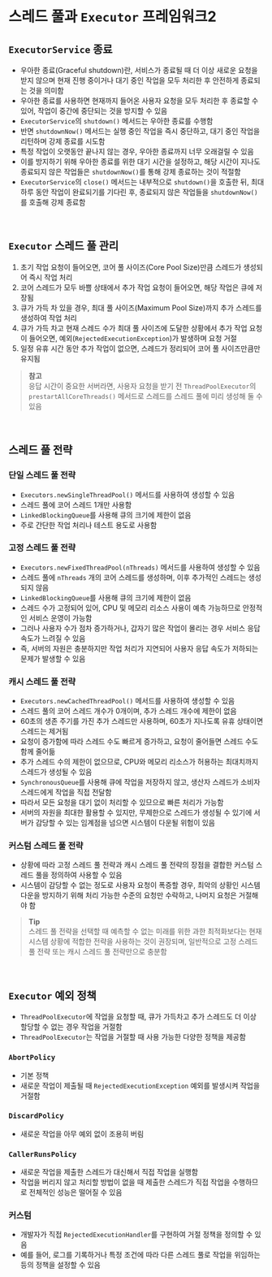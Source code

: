 # 스레드 풀과 `Executor` 프레임워크2

## `ExecutorService` 종료
- 우아한 종료(Graceful shutdown)란, 서비스가 종료될 때 더 이상 새로운 요청을 받지 않으며 현재 진행 중이거나 대기 중인 작업을 모두 처리한 후 안전하게 종료되는 것을 의미함
- 우아한 종료를 사용하면 현재까지 들어온 사용자 요청을 모두 처리한 후 종료할 수 있어, 작업이 중간에 중단되는 것을 방지할 수 있음
- `ExecutorService`의 `shutdown()` 메서드는 우아한 종료를 수행함
- 반면 `shutdownNow()` 메서드는 실행 중인 작업을 즉시 중단하고, 대기 중인 작업을 리턴하며 강제 종료를 시도함
- 특정 작업이 오랫동안 끝나지 않는 경우, 우아한 종료까지 너무 오래걸릴 수 있음
- 이를 방지하기 위해 우아한 종료를 위한 대기 시간을 설정하고, 해당 시간이 지나도 종료되지 않은 작업들은 `shutdownNow()`를 통해 강제 종료하는 것이 적절함
- `ExecutorService`의 `close()` 메서드는 내부적으로 `shutdown()`을 호출한 뒤, 최대 하루 동안 작업이 완료되기를 기다린 후, 종료되지 않은 작업들을 `shutdownNow()`를 호출해 강제 종료함

<br>

## `Executor` 스레드 풀 관리
1. 초기 작업 요청이 들어오면, 코어 풀 사이즈(Core Pool Size)만큼 스레드가 생성되어 즉시 작업 처리
2. 코어 스레드가 모두 바쁠 상태에서 추가 작업 요청이 들어오면, 해당 작업은 큐에 저장됨
3. 큐가 가득 차 있을 경우, 최대 풀 사이즈(Maximum Pool Size)까지 추가 스레드를 생성하여 작업 처리
4. 큐가 가득 차고 현재 스레드 수가 최대 풀 사이즈에 도달한 상황에서 추가 작업 요청이 들어오면, 예외(`RejectedExecutionException`)가 발생하며 요청 거절 
5. 일정 유휴 시간 동안 추가 작업이 없으면, 스레드가 정리되어 코어 풀 사이즈만큼만 유지됨

> **참고**  
> 응답 시간이 중요한 서버라면, 사용자 요청을 받기 전 `ThreadPoolExecutor`의 `prestartAllCoreThreads()` 메서드로 스레드를 스레드 풀에 미리 생성해 둘 수 있음

<br>

## 스레드 풀 전략

### 단일 스레드 풀 전략
- `Executors.newSingleThreadPool()` 메서드를 사용하여 생성할 수 있음
- 스레드 풀에 코어 스레드 1개만 사용함
- `LinkedBlockingQueue`를 사용해 큐의 크기에 제한이 없음
- 주로 간단한 작업 처리나 테스트 용도로 사용함

### 고정 스레드 풀 전략
- `Executors.newFixedThreadPool(nThreads)` 메서드를 사용하여 생성할 수 있음
- 스레드 풀에 `nThreads` 개의 코어 스레드를 생성하며, 이후 추가적인 스레드는 생성되지 않음
- `LinkedBlockingQueue`를 사용해 큐의 크기에 제한이 없음
- 스레드 수가 고정되어 있어, CPU 및 메모리 리소스 사용이 예측 가능하므로 안정적인 서비스 운영이 가능함
- 그러나 사용자 수가 점차 증가하거나, 갑자기 많은 작업이 몰리는 경우 서비스 응답 속도가 느려질 수 있음
- 즉, 서버의 자원은 충분하지만 작업 처리가 지연되어 사용자 응답 속도가 저하되는 문제가 발생할 수 있음

### 캐시 스레드 풀 전략
- `Executors.newCachedThreadPool()` 메서드를 사용하여 생성할 수 있음
- 스레드 풀의 코어 스레드 개수가 0개이며, 추가 스레드 개수에 제한이 없음
- 60초의 생존 주기를 가진 추가 스레드만 사용하며, 60초가 지나도록 유휴 상태이면 스레드는 제거됨
- 요청이 증가함에 따라 스레드 수도 빠르게 증가하고, 요청이 줄어들면 스레드 수도 함께 줄어듦
- 추가 스레드 수의 제한이 없으므로, CPU와 메모리 리소스가 허용하는 최대치까지 스레드가 생성될 수 있음
- `SynchronousQueue`를 사용해 큐에 작업을 저장하지 않고, 생산자 스레드가 소비자 스레드에게 작업을 직접 전달함
- 따라서 모든 요청을 대기 없이 처리할 수 있므으로 빠른 처리가 가능함
- 서버의 자원을 최대한 활용할 수 있지만, 무제한으로 스레드가 생성될 수 있기에 서버가 감당할 수 있는 임계점을 넘으면 시스템이 다운될 위험이 있음

### 커스텀 스레드 풀 전략 
- 상황에 따라 고정 스레드 풀 전략과 캐시 스레드 풀 전략의 장점을 결합한 커스텀 스레드 풀을 정의하여 사용할 수 있음
- 시스템이 감당할 수 없는 정도로 사용자 요청이 폭증할 경우, 최악의 상황인 시스템 다운을 방지하기 위해 처리 가능한 수준의 요청만 수락하고, 나머지 요청은 거절해야 함

> **Tip**  
> 스레드 풀 전략을 선택할 때 예측할 수 없는 미래를 위한 과한 최적화보다는 현재 시스템 상황에 적합한 전략을 사용하는 것이 권장되며, 일반적으로 고정 스레드 풀 전략 또는 캐시 스레드 풀 전략만으로 충분함

<br>

## `Executor` 예외 정책
- `ThreadPoolExecutor`에 작업을 요청할 때, 큐가 가득차고 추가 스레드도 더 이상 할당할 수 없는 경우 작업을 거절함
- `ThreadPoolExecutor`는 작업을 거절할 때 사용 가능한 다양한 정책을 제공함

### `AbortPolicy`
- 기본 정책
- 새로운 작업이 제출될 때 `RejectedExecutionException` 예외를 발생시켜 작업을 거절함

### `DiscardPolicy`
- 새로운 작업을 아무 예외 없이 조용히 버림

### `CallerRunsPolicy`
- 새로운 작업을 제출한 스레드가 대신해서 직접 작업을 실행함
- 작업을 버리지 않고 처리할 방법이 없을 때 제출한 스레드가 직접 작업을 수행하므로 전체적인 성능은 떨어질 수 있음

### 커스텀
- 개발자가 직접 `RejectedExecutionHandler`를 구현하여 거절 정책을 정의할 수 있음
- 예를 들어, 로그를 기록하거나 특정 조건에 따라 다른 스레드 풀로 작업을 위임하는 등의 정책을 설정할 수 있음
